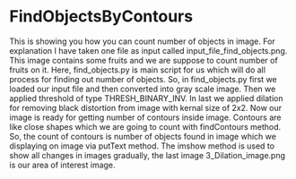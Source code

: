 # FindObjectsByContours
This is showing you how you can count number of objects in image. For explanation I have taken one file as input called input_file_find_objects.png. This image contains some fruits and we are suppose to count number of fruits on it. Here, find_objects.py is main script for us which will do all process for finding out number of objects. So, in find_objects.py first we loaded our input file and then converted into gray scale image. Then we applied threshold of type THRESH_BINARY_INV. In last we applied dilation for removing black distortion from image with kernal size of 2x2. Now our image is ready for getting number of contours inside image. Contours are like close shapes which we are going to count with findContours method. So, the count of contours is number of objects found in image which we displaying on image via putText method. The imshow method is used to show all changes in images gradually, the last image 3_Dilation_image.png is our area of interest image.
